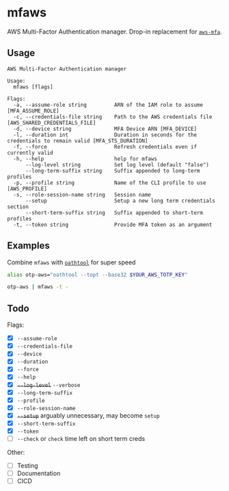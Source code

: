 # mfaws

AWS Multi-Factor Authentication manager. Drop-in replacement for [`aws-mfa`][1].

## Usage
```
AWS Multi-Factor Authentication manager

Usage:
  mfaws [flags]

Flags:
  -a, --assume-role string         ARN of the IAM role to assume [MFA_ASSUME_ROLE]
  -c, --credentials-file string    Path to the AWS credentials file [AWS_SHARED_CREDENTIALS_FILE]
  -d, --device string              MFA Device ARN [MFA_DEVICE]
  -l, --duration int               Duration in seconds for the credentials to remain valid [MFA_STS_DURATION]
  -f, --force                      Refresh credentials even if currently valid
  -h, --help                       help for mfaws
      --log-level string           Set log level (default "false")
      --long-term-suffix string    Suffix appended to long-term profiles
  -p, --profile string             Name of the CLI profile to use [AWS_PROFILE]
  -s, --role-session-name string   Session name
      --setup                      Setup a new long term credentials section
      --short-term-suffix string   Suffix appended to short-term profiles
  -t, --token string               Provide MFA token as an argument
```

## Examples
Combine `mfaws` with [`oathtool`][2] for super speed
```sh
alias otp-aws="oathtool --topt --base32 $YOUR_AWS_TOTP_KEY"

otp-aws | mfaws -t -
```

## Todo
Flags:
- [x] `--assume-role`
- [x] `--credentials-file`
- [x] `--device`
- [x] `--duration`
- [x] `--force`
- [x] `--help`
- [x] ~~`--log-level`~~ `--verbose`
- [x] `--long-term-suffix`
- [x] `--profile`
- [x] `--role-session-name`
- [x] ~~`--setup`~~ arguably unnecessary, may become `setup`
- [x] `--short-term-suffix`
- [x] `--token`
- [ ] `--check` or `check` time left on short term creds

Other:
- [ ] Testing
- [ ] Documentation
- [ ] CICD

[1]: https://github.com/broamski/aws-mfa
[2]: https://www.nongnu.org/oath-toolkit/
